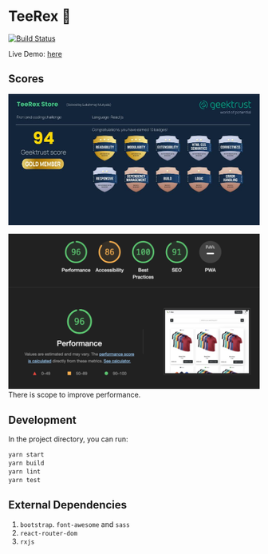 # TeeRex 🦖

[![Build Status](https://github.com/lakshmaji/tee-rex/actions/workflows/preview.yml/badge.svg)](https://github.com/lakshmaji/tee-rex/actions/workflows/preview.yml)

Live Demo: [here](https://teerex-store.surge.sh/)

## Scores

![geektrust](./.github/teerex.jpeg)

![report](./.github/report.png)
There is scope to improve performance.

## Development

In the project directory, you can run:

```bash
yarn start
yarn build
yarn lint
yarn test
```

## External Dependencies

1. `bootstrap`. `font-awesome` and `sass`
2. `react-router-dom`
3. `rxjs`
